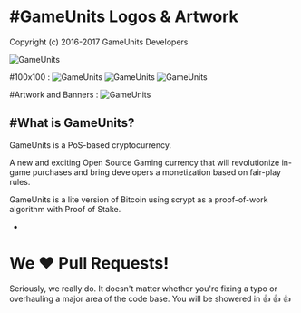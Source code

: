 #GameUnits Logos & Artwork
================================
Copyright (c) 2016-2017 GameUnits Developers<br>

![GameUnits](https://raw.githubusercontent.com/gameunits/gameunits-logos/master/logo.png)

#100x100 :
![GameUnits](https://raw.githubusercontent.com/gameunits/gameunits-logos/master/100x100-black.png)
![GameUnits](https://raw.githubusercontent.com/gameunits/gameunits-logos/master/100x100-grey.png)
![GameUnits](https://raw.githubusercontent.com/gameunits/gameunits-logos/master/100x100-lady.png)

#Artwork and Banners :
![GameUnits](https://raw.githubusercontent.com/gameunits/gameunits-logos/master/artwork.png)

#What is GameUnits?
----------------
GameUnits is a PoS-based cryptocurrency.

A new and exciting Open Source Gaming currency that will revolutionize in-game purchases and bring developers a monetization based on fair-play rules.

GameUnits is a lite version of Bitcoin using scrypt as a proof-of-work algorithm with Proof of Stake.

-

# We :heart: Pull Requests!
Seriously, we really do.  It doesn't matter whether you're fixing a typo or overhauling a major area of the code base.  You will be showered in :thumbsup: :thumbsup: :thumbsup:<br>
